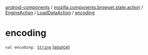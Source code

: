 [android-components](../../../index.md) / [mozilla.components.browser.state.action](../../index.md) / [EngineAction](../index.md) / [LoadDataAction](index.md) / [encoding](./encoding.md)

# encoding

`val encoding: `[`String`](https://kotlinlang.org/api/latest/jvm/stdlib/kotlin/-string/index.html) [(source)](https://github.com/mozilla-mobile/android-components/blob/master/components/browser/state/src/main/java/mozilla/components/browser/state/action/BrowserAction.kt#L464)